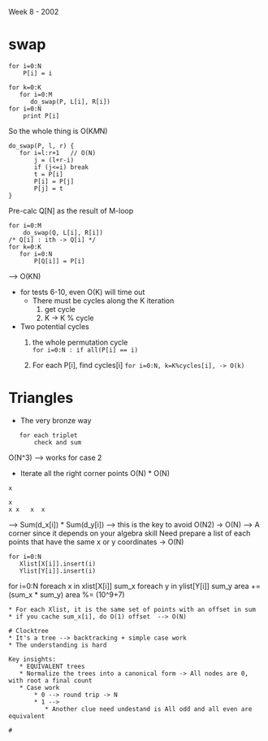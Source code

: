 Week 8 - 2002

# swap
```
for i=0:N
    P[i] = i

for k=0:K
   for i=0:M
      do_swap(P, L[i], R[i])   
for i=0:N
    print P[i]   
```
So the whole thing is O(K*M*N)
```
do_swap(P, l, r) {
   for i=l:r+1   // O(N)
       j = (l+r-i)
       if (j<=i) break       
       t = P[i]
       P[i] = P[j]
       P[j] = t
}
```
Pre-calc Q[N] as the result of M-loop
```
for i=0:M
    do_swap(Q, L[i], R[i])
/* Q[i] : ith -> Q[i] */    
for k=0:K
   for i=0:N
       P[Q[i]] = P[i]
```   

--> O(KN)

* for tests 6-10, even O(K) will time out
  * There must be cycles along the K iteration
     1. get cycle
     2. K -> K % cycle
* Two potential cycles
  1. the whole permutation cycle    
      `for i=0:N : if all(P[i] == i)`
         
  2. For each P[i], find cycles[i]
      `for i=0:N, k=K%cycles[i], -> O(k)`

# Triangles

* The very bronze way
```
   for each triplet
       check and sum
```
O(N^3) --> works for case 2

* Iterate all the right corner points O(N) * O(N)
```
x

x
x x   x  x
```
--> Sum(d_x[i]) * Sum(d_y[i])  --> this is the key to avoid O(N2) -> O(N) --> A corner since it depends on your algebra skill
Need prepare a list of each points that have the same x or y coordinates -> O(N)
```
for i=0:N
   Xlist[X[i]].insert(i)
   Ylist[Y[i]].insert(i)
```
for i=0:N
   foreach x in xlist[X[i]]
      sum_x
   foreach y in ylist[Y[i]]
      sum_y
   area += (sum_x * sum_y) 
   area %= (10^9+7)
```
* For each Xlist, it is the same set of points with an offset in sum
* if you cache sum_x[i], do O(1) offset  --> O(N)

# Clocktree
* It's a tree --> backtracking + simple case work
* The understanding is hard

Key insights:
   * EQUIVALENT trees
   * Normalize the trees into a canonical form -> All nodes are 0, with root a final count
   * Case work
       * 0 --> round trip -> N
       * 1 --> 
          * Another clue need undestand is All odd and all even are equivalent

# 



    
